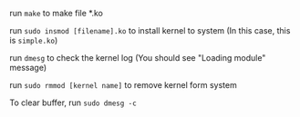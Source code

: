 run  `make` to make file *.ko 

run `sudo insmod [filename].ko` to install kernel to system (In this case, this is `simple.ko`)

run `dmesg` to check the kernel log (You should see "Loading module" message)

run `sudo rmmod [kernel name]` to remove kernel form system

To clear buffer, run `sudo dmesg -c`
